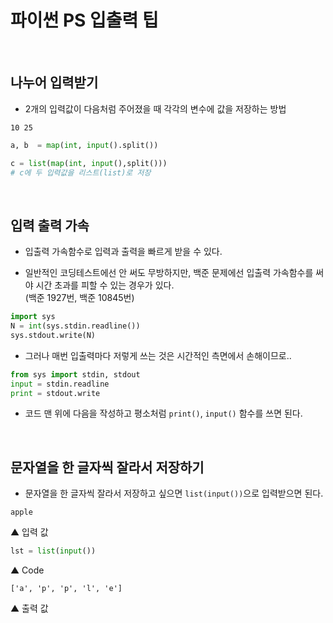 # 파이썬 PS 입출력 팁

<br/>

## 나누어 입력받기

- 2개의 입력값이 다음처럼 주어졌을 때 각각의 변수에 값을 저장하는 방법

```
10 25
```

```python
a, b  = map(int, input().split())

c = list(map(int, input(),split()))
# c에 두 입력값을 리스트(list)로 저장
```

<br/>

## 입력 출력 가속

- 입출력 가속함수로 입력과 출력을 빠르게 받을 수 있다.

- 일반적인 코딩테스트에선 안 써도 무방하지만, 백준 문제에선 입출력 가속함수를 써야 시간 초과를 피할 수 있는 경우가 있다.  
  (백준 1927번, 백준 10845번)

```python
import sys
N = int(sys.stdin.readline())
sys.stdout.write(N)
```

- 그러나 매번 입출력마다 저렇게 쓰는 것은 시간적인 측면에서 손해이므로..

```python
from sys import stdin, stdout
input = stdin.readline
print = stdout.write
```

- 코드 맨 위에 다음을 작성하고 평소처럼 <code>print()</code>, <code>input()</code> 함수를 쓰면 된다.

<br/>

## 문자열을 한 글자씩 잘라서 저장하기

- 문자열을 한 글자씩 잘라서 저장하고 싶으면 <code>list(input())</code>으로 입력받으면 된다.

```
apple
```

▲ 입력 값

```python
lst = list(input())
```

▲ Code

```
['a', 'p', 'p', 'l', 'e']
```

▲ 출력 값
